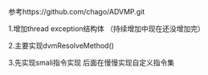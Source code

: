参考https://github.com/chago/ADVMP.git

1.增加thread exception结构体 （持续增加中现在还没增加完）

2.主要实现dvmResolveMethod()

3.先实现smali指令实现 后面在慢慢实现自定义指令集
